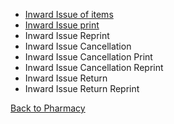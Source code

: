 * [Inward Issue of items](https://github.com/hmislk/hmis/wiki/Direct-Issue-to-BHTs-from-Pharmacy)
* [Inward Issue print](https://github.com/hmislk/hmis/wiki/Inward-Issue-print) 
* Inward Issue Reprint
* Inward Issue Cancellation
* Inward Issue Cancellation Print
* Inward Issue Cancellation Reprint
* Inward Issue Return
* Inward Issue Return Reprint


[Back to Pharmacy](https://github.com/hmislk/hmis/wiki/Pharmacy)